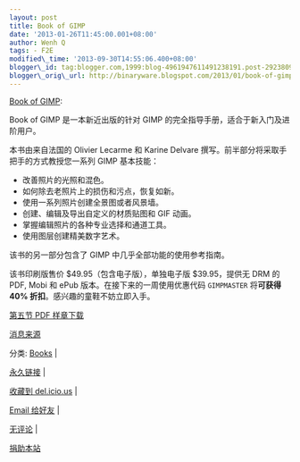 ```yaml
--- 
layout: post 
title: Book of GIMP 
date: '2013-01-26T11:45:00.001+08:00' 
author: Wenh Q
tags: - F2E
modified\_time: '2013-09-30T14:55:06.400+08:00' 
blogger\_id: tag:blogger.com,1999:blog-4961947611491238191.post-2923809320219398815
blogger\_orig\_url: http://binaryware.blogspot.com/2013/01/book-of-gimp.html
--- 
```

[Book of
GIMP](http://linuxtoy.org/archives/book-of-gimp.html):

Book of GIMP 是一本新近出版的针对 GIMP
的完全指导手册，适合于新入门及进阶用户。



本书由来自法国的 Olivier Lecarme 和 Karine Delvare
撰写。前半部分将采取手把手的方式教授您一系列 GIMP 基本技能：




-   改善照片的光照和混色。
-   如何除去老照片上的损伤和污点，恢复如新。
-   使用一系列照片创建全景图或者风景墙。
-   创建、编辑及导出自定义的材质贴图和 GIF 动画。
-   掌握编辑照片的各种专业选择和通道工具。
-   使用图层创建精美数字艺术。





该书的另一部分包含了 GIMP 中几乎全部功能的使用参考指南。



该书印刷版售价 
$49.95（包含电子版），单独电子版 
$39.95，提供无 DRM 的
PDF, Mobi 和 ePub 版本。在接下来的一周使用优惠代码 `GIMPMASTER`
将**可获得 40% 折扣**。感兴趣的童鞋不妨立即入手。



[第五节 PDF 样章下载](http://nostarch.com/download/samples/BoG_ch5.pdf)



[消息来源](http://us4.campaign-archive2.com/?u=7f22e9d06dac9fadee60e1e45&id=78cd544e2a&e=%5BUNIQID%5D)

分类:
[Books](http://linuxtoy.org/category/books "View all posts in Books") |

[永久链接](http://linuxtoy.org/archives/book-of-gimp.html) |

[收藏到
del.icio.us](http://delicious.com/save?url=http://linuxtoy.org/archives/book-of-gimp.html&title=Book%20of%20GIMP)
|

[Email
给好友](mailto:?Subject=Check+This+Out&body=I+think+you'll+like+this:+http://linuxtoy.org/archives/book-of-gimp.html)
|

[无评论](http://linuxtoy.org/archives/book-of-gimp.html#comments) |

[捐助本站](http://linuxtoy.org/faq/donate)
